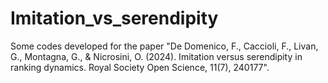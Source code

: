 # Imitation_vs_serendipity
Some codes developed for the paper "De Domenico, F., Caccioli, F., Livan, G., Montagna, G., &amp; Nicrosini, O. (2024). Imitation versus serendipity in ranking dynamics. Royal Society Open Science, 11(7), 240177".
